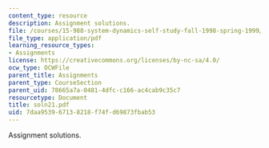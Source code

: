 ```yaml
---
content_type: resource
description: Assignment solutions.
file: /courses/15-988-system-dynamics-self-study-fall-1998-spring-1999/7daa953967138218f74fd69873fbab53_soln21.pdf
file_type: application/pdf
learning_resource_types:
- Assignments
license: https://creativecommons.org/licenses/by-nc-sa/4.0/
ocw_type: OCWFile
parent_title: Assignments
parent_type: CourseSection
parent_uid: 78665a7a-0481-4dfc-c166-ac4cab9c35c7
resourcetype: Document
title: soln21.pdf
uid: 7daa9539-6713-8218-f74f-d69873fbab53
---
```

Assignment solutions.